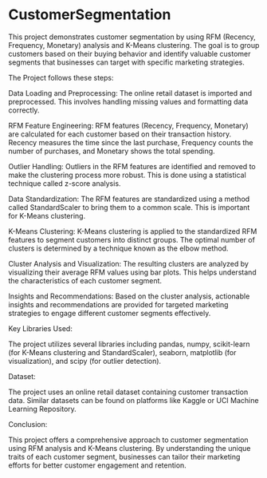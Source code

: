 # CustomerSegmentation
This project demonstrates customer segmentation by using RFM (Recency, Frequency, Monetary) analysis and K-Means clustering. The goal is to group customers based on their buying behavior and identify valuable customer segments that businesses can target with specific marketing strategies.

The Project follows these steps:

Data Loading and Preprocessing: The online retail dataset is imported and preprocessed. This involves handling missing values and formatting data correctly.

RFM Feature Engineering: RFM features (Recency, Frequency, Monetary) are calculated for each customer based on their transaction history. Recency measures the time since the last purchase, Frequency counts the number of purchases, and Monetary shows the total spending.

Outlier Handling: Outliers in the RFM features are identified and removed to make the clustering process more robust. This is done using a statistical technique called z-score analysis.

Data Standardization: The RFM features are standardized using a method called StandardScaler to bring them to a common scale. This is important for K-Means clustering.

K-Means Clustering: K-Means clustering is applied to the standardized RFM features to segment customers into distinct groups. The optimal number of clusters is determined by a technique known as the elbow method.

Cluster Analysis and Visualization: The resulting clusters are analyzed by visualizing their average RFM values using bar plots. This helps understand the characteristics of each customer segment.

Insights and Recommendations: Based on the cluster analysis, actionable insights and recommendations are provided for targeted marketing strategies to engage different customer segments effectively.

Key Libraries Used:

The project utilizes several libraries including pandas, numpy, scikit-learn (for K-Means clustering and StandardScaler), seaborn, matplotlib (for visualization), and scipy (for outlier detection).

Dataset:

The project uses an online retail dataset containing customer transaction data. Similar datasets can be found on platforms like Kaggle or UCI Machine Learning Repository.

Conclusion:

This project offers a comprehensive approach to customer segmentation using RFM analysis and K-Means clustering. By understanding the unique traits of each customer segment, businesses can tailor their marketing efforts for better customer engagement and retention.
